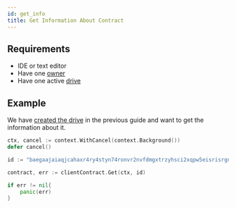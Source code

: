 ```yaml
---
id: get_info
title: Get Information About Contract
---
```


## Requirements
- IDE or text editor
- Have one [owner](../../roles/owner.md)
- Have one active [drive](../../built_in_features/drive/overview.md)

## Example
We have [created the drive](create.md) in the previous guide and want to get the information about it.

```go
ctx, cancel := context.WithCancel(context.Background())
defer cancel()

id := "baegaajaiaqjcahaxr4ry4styn74ronvr2nvfdmgxtrzyhsci2xqpw5eisrisrgn5"

contract, err := clientContract.Get(ctx, id)

if err != nil{
    panic(err)
}
```